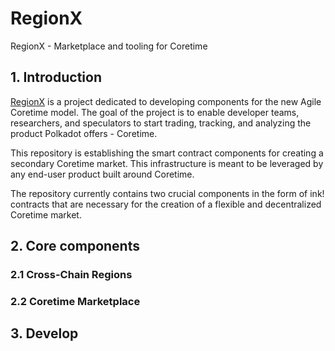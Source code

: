 # RegionX

RegionX - Marketplace and tooling for Coretime

## 1. Introduction

[RegionX](https://regionx.tech/) is a project dedicated to developing components for the new Agile Coretime model. The goal of the project is to enable developer teams, researchers, and speculators to start trading, tracking, and analyzing the product Polkadot offers - Coretime. 

This repository is establishing the smart contract components for creating a secondary Coretime market. This infrastructure is meant to be leveraged by any end-user product built around Coretime.

The repository currently contains two crucial components in the form of ink! contracts that are necessary for the creation of a flexible and decentralized Coretime market.

## 2. Core components

### 2.1 Cross-Chain Regions

### 2.2 Coretime Marketplace

## 3. Develop
